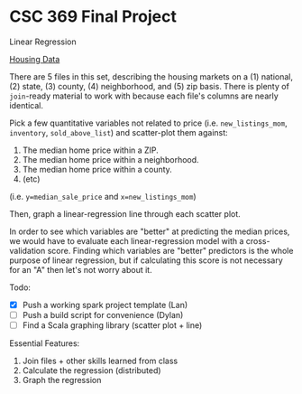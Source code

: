 # CSC 369 Final Project
Linear Regression

[Housing Data](https://www.kaggle.com/datasets/thuynyle/redfin-housing-market-data?select=zip_code_market_tracker.tsv000)

There are 5 files in this set, describing the housing markets on a (1) national, (2) state, (3) county, (4) neighborhood, and (5) zip basis. 
There is plenty of `join`-ready material to work with because each file's columns are nearly identical.

Pick a few quantitative variables not related to price (i.e. `new_listings_mom`, `inventory`, `sold_above_list`) and scatter-plot
them against:

1. The median home price within a ZIP.
2. The median home price within a neighborhood.
3. The median home price within a county.
4. (etc)

(i.e. `y=median_sale_price` and `x=new_listings_mom`)

Then, graph a linear-regression line through each scatter plot.

In order to see which variables are "better" at predicting the median prices,
we would have to evaluate each linear-regression model with a cross-validation score.
Finding which variables are "better" predictors is the whole purpose of linear regression,
but if calculating this score is not necessary for an "A" then let's not worry about it.

Todo:
- [x] Push a working spark project template (Lan)
- [ ] Push a build script for convenience (Dylan)
- [ ] Find a Scala graphing library (scatter plot + line)

Essential Features:
1. Join files + other skills learned from class
2. Calculate the regression (distributed)
3. Graph the regression

